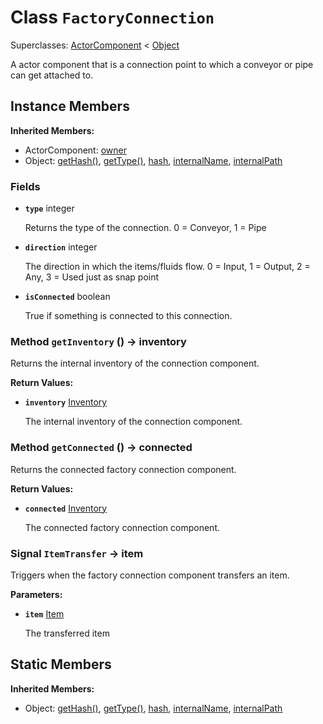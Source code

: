 # Class <code>FactoryConnection</code>

Superclasses: <a href="ActorComponent.md">ActorComponent</a> < <a href="Object.md">Object</a>

A actor component that is a connection point to which a conveyor or pipe can get attached to.
## Instance Members
<b>Inherited Members:</b>
- ActorComponent: <a href="ActorComponent.md#owner">owner</a>
- Object: <a href="Object.md#getHash">getHash()</a>, <a href="Object.md#getType">getType()</a>, <a href="Object.md#hash">hash</a>, <a href="Object.md#internalName">internalName</a>, <a href="Object.md#internalPath">internalPath</a>
### Fields
- <code><b>type</b></code> integer

  Returns the type of the connection. 0 = Conveyor, 1 = Pipe
- <code><b>direction</b></code> integer

  The direction in which the items/fluids flow. 0 = Input, 1 = Output, 2 = Any, 3 = Used just as snap point
- <code><b>isConnected</b></code> boolean

  True if something is connected to this connection.
### Method <code>getInventory</code> () → inventory
Returns the internal inventory of the connection component.

<b>Return Values:</b>

- <code><b>inventory</b></code> <a href="Inventory.md">Inventory</a>

  The internal inventory of the connection component.
### Method <code>getConnected</code> () → connected
Returns the connected factory connection component.

<b>Return Values:</b>

- <code><b>connected</b></code> <a href="Inventory.md">Inventory</a>

  The connected factory connection component.
### Signal <code>ItemTransfer</code> → item
Triggers when the factory connection component transfers an item.

<b>Parameters:</b>

- <code><b>item</b></code> <a href="../structs/Item.md">Item</a>

  The transferred item
## Static Members
<b>Inherited Members:</b>
- Object: <a href="Object.md#getHash">getHash()</a>, <a href="Object.md#getType">getType()</a>, <a href="Object.md#hash">hash</a>, <a href="Object.md#internalName">internalName</a>, <a href="Object.md#internalPath">internalPath</a>